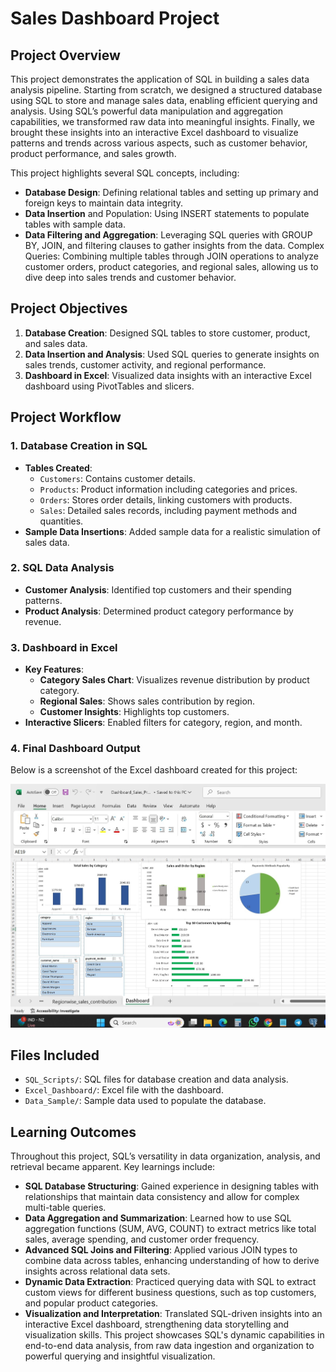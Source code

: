 # Sales Dashboard Project

## Project Overview
This project demonstrates the application of SQL in building a sales data analysis pipeline. Starting from scratch, we designed a structured database using SQL to store and manage sales data, enabling efficient querying and analysis. Using SQL’s powerful data manipulation and aggregation capabilities, we transformed raw data into meaningful insights. Finally, we brought these insights into an interactive Excel dashboard to visualize patterns and trends across various aspects, such as customer behavior, product performance, and sales growth.

This project highlights several SQL concepts, including:

- **Database Design**: Defining relational tables and setting up primary and foreign keys to maintain data integrity.
- **Data Insertion** and Population: Using INSERT statements to populate tables with sample data.
- **Data Filtering and Aggregation**: Leveraging SQL queries with GROUP BY, JOIN, and filtering clauses to gather insights from the data.
Complex Queries: Combining multiple tables through JOIN operations to analyze customer orders, product categories, and regional sales, allowing us to dive deep into sales trends and customer behavior.

## Project Objectives
1. **Database Creation**: Designed SQL tables to store customer, product, and sales data.
2. **Data Insertion and Analysis**: Used SQL queries to generate insights on sales trends, customer activity, and regional performance.
3. **Dashboard in Excel**: Visualized data insights with an interactive Excel dashboard using PivotTables and slicers.

## Project Workflow
### 1. Database Creation in SQL
   - **Tables Created**:
     - `Customers`: Contains customer details.
     - `Products`: Product information including categories and prices.
     - `Orders`: Stores order details, linking customers with products.
     - `Sales`: Detailed sales records, including payment methods and quantities.
   - **Sample Data Insertions**: Added sample data for a realistic simulation of sales data.

### 2. SQL Data Analysis
   - **Customer Analysis**: Identified top customers and their spending patterns.
   - **Product Analysis**: Determined product category performance by revenue.
   

### 3. Dashboard in Excel
   - **Key Features**:
     - **Category Sales Chart**: Visualizes revenue distribution by product category.
     - **Regional Sales**: Shows sales contribution by region.
     - **Customer Insights**: Highlights top customers.
   - **Interactive Slicers**: Enabled filters for category, region, and month.

### 4. Final Dashboard Output
Below is a screenshot of the Excel dashboard created for this project:

![Dashboard Screenshot](Screenshot/dashboard_screenshot.png)

## Files Included
- `SQL_Scripts/`: SQL files for database creation and data analysis.
- `Excel_Dashboard/`: Excel file with the dashboard.
- `Data_Sample/`: Sample data used to populate the database.

## Learning Outcomes
Throughout this project, SQL’s versatility in data organization, analysis, and retrieval became apparent. Key learnings include:

- **SQL Database Structuring**: Gained experience in designing tables with relationships that maintain data consistency and allow for complex multi-table queries.
- **Data Aggregation and Summarization**: Learned how to use SQL aggregation functions (SUM, AVG, COUNT) to extract metrics like total sales, average spending, and customer order frequency.
- **Advanced SQL Joins and Filtering**: Applied various JOIN types to combine data across tables, enhancing understanding of how to derive insights across relational data sets.
- **Dynamic Data Extraction**: Practiced querying data with SQL to extract custom views for different business questions, such as top customers, and popular product categories.
- **Visualization and Interpretation**: Translated SQL-driven insights into an interactive Excel dashboard, strengthening data storytelling and visualization skills.
This project showcases SQL's dynamic capabilities in end-to-end data analysis, from raw data ingestion and organization to powerful querying and insightful visualization.
